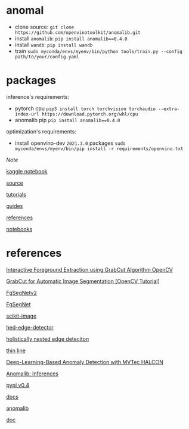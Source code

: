 # anomal
- clone source: `git clone https://github.com/openvinotoolkit/anomalib.git`
- install `anomalib`: `pip install anomalib==0.4.0`
- install `wandb`: `pip install wandb`
- train `sudo myconda/envs/myenv/bin/python tools/train.py --config path/to/your/config.yaml`
# packages
inference's requirements:
- pytorch cpu `pip3 install torch torchvision torchaudio --extra-index-url https://download.pytorch.org/whl/cpu`
- anomalib pip `pip install anomalib==0.4.0`

optimization's requirements:
- install openvino-dev `2021.3.0` packages `sudo myconda/envs/myenv/bin/pip install -r requirements/openvino.txt`

*Note*

[kaggle notebook](https://www.kaggle.com/code/ipythonx/mvtec-ad-anomaly-detection-with-anomalib-library)

[source](https://github.com/openvinotoolkit/anomalib/tree/main/anomalib)

[tutorials](https://openvinotoolkit.github.io/anomalib/tutorials/index.html)

[guides](https://openvinotoolkit.github.io/anomalib/how_to_guides/index.html)

[references](https://openvinotoolkit.github.io/anomalib/reference_guide/index.html)

[notebooks](https://github.com/openvinotoolkit/anomalib/tree/main/notebooks)
# references

[Interactive Foreground Extraction using GrabCut Algorithm OpenCV](https://theailearner.com/2020/12/03/interactive-foreground-extraction-using-grabcut-algorithm-opencv/)

[GrabCut for Automatic Image Segmentation [OpenCV Tutorial]](https://www.sicara.fr/blog-technique/grabcut-for-automatic-image-segmentation-opencv-tutorial)

[FgSegNetv2](https://github.com/lim-anggun/FgSegNet_v2)

[FgSegNet](https://github.com/lim-anggun/FgSegNet)

[scikit-image](https://scikit-image.org/docs/stable/auto_examples/applications/plot_morphology.html)

[hed-edge-detector](https://github.com/ashukid/hed-edge-detector)

[holistically nested edge deteciton](https://www.geeksforgeeks.org/holistically-nested-edge-detection-with-opencv-and-deep-learning/)

[thin line](https://answers.opencv.org/question/163561/looking-for-a-thinningskeletonizing-algorithm-with-opencv-in-python/)

[Deep-Learning-Based Anomaly Detection with MVTec HALCON](https://www.youtube.com/watch?v=NI6ITCGMhjI)

[Anomalib: Inferences](https://www.youtube.com/watch?v=9KvIS4XgRtg&t=2s)

[pypi v0.4](https://pypi.org/project/anomalib/0.4.0rc2/)

[docs](https://github.com/openvinotoolkit/anomalib/tree/main/docs)

[anomalib](https://github.com/openvinotoolkit/anomalib)

[doc](https://openvinotoolkit.github.io/anomalib/)